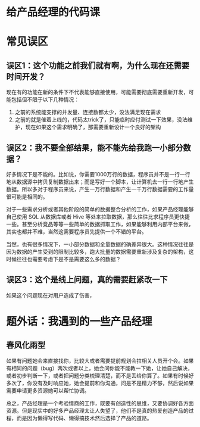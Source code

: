 # 给产品经理的代码课

<!--
ID: 85d1a3c0-c5e7-438b-ae9f-a650d361d7f6
Status: publish
Date: 2018-04-04T03:49:00
Modified: 2020-05-16T11:31:32
wp_id: 386
-->

# 常见误区

## 误区1：这个功能之前我们就有啊，为什么现在还需要时间开发？

现在有的功能在新的条件下不代表能够直接使用，可能需要彻底需要重新开发，可能包括但不限于以下几种情况：

1. 之前的系统能支撑的并发量、连接数都太少，没法满足现在需求
2. 之前的就是催着上线的，代码太trick了，只能临时应付测试一下效果，没法维护，现在如果这个需求明确了，那需要重新设计一个良好的架构

## 误区2：我不要全部结果，能不能先给我跑一小部分数据？

好多情况下是不能的。比如说，你需要1000万行的数据，程序员并不是一行一行地从数据源中拷贝复制数据出来；而是写好一个脚本，让计算机去一行一行地产生数据。所以多对于程序员来说，产生一万行数据和产生一千万行数据需要的工作量很可能是相同的。

对于一些需求分析或者其他阶段的简单的数据整合分析的工作，如果产品经理能够自己使用 SQL 从数据库或者 Hive 等处来拉取数据，那么往往比求程序员更快捷一些。甚至分析竞品等等一些简单的数据抓取工作，如果能够利用内部平台来做，其实也都并不难，当然这需要程序员先提供一个不错的平台。

当然，也有很多情况下，一小部分数据和全量数据的确差异很大。这种情况往往是因为数据的产生受到的限制比较多，跑大批量的数据需要重新涉及复杂的架构，这时候往往也需要考虑下是不是需要这么多的数据？


## 误区3：这个是线上问题，真的需要赶紧改一下

如果这个问题现在对用户造成了伤害，


# 题外话：我遇到的一些产品经理

## 春风化雨型

如果有问题她会来直接找你，比较大或者需要提前规划会拉相关人员开个会。如果有相同的问题（bug）两次或者以上，她会问你能不能教一下她，让她自己解决，或者初步判断一下，或者把问题分类梳理清楚，而不是丢给你算了。如果有时候好多次了，你没有及时响应她，她会提前和你沟通，问是不是精力不够，然后说如果需要申请更多资源她可以帮忙协调。

总之，产品经理是一个考验情商的工作，既要有创造性的思维，又要协调好各方面资源。但是现实中的好多产品经理太让人失望了，他们不是真的热爱创造产品的过程，而是因为懒得写代码、懒得搞技术然后选择了产品的道路。